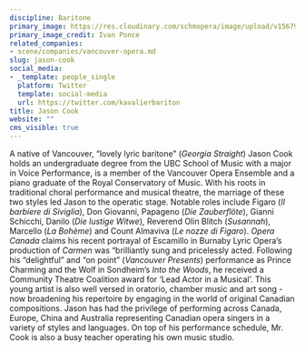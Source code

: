 ```yaml
---
discipline: Baritone
primary_image: https://res.cloudinary.com/schmopera/image/upload/v1567968451/media/2019/09/JasonCook_bnfq2x.jpg
primary_image_credit: Ivan Ponce
related_companies:
- scene/companies/vancouver-opera.md
slug: jason-cook
social_media:
- _template: people_single
  platform: Twitter
  template: social-media
  url: https://twitter.com/kavalierbariton
title: Jason Cook
website: ""
cms_visible: true
---
```

A native of Vancouver, “lovely lyric baritone” (_Georgia Straight_) Jason Cook holds an undergraduate degree from the UBC School of Music with a major in Voice Performance, is a member of the Vancouver Opera Ensemble and a piano graduate of the Royal Conservatory of Music. With his roots in traditional choral performance and musical theatre, the marriage of these two styles led Jason to the operatic stage. Notable roles include Figaro (_Il barbiere di Siviglia_), Don Giovanni, Papageno (_Die Zauberflöte_), Gianni Schicchi, Danilo (_Die lustige Witwe_), Reverend Olin Blitch (_Susannah_), Marcello (_La Bohème_) and Count Almaviva (_Le nozze di Figaro_). _Opera Canada_ claims his recent portrayal of Escamillo in Burnaby Lyric Opera’s production of _Carmen_ was “brilliantly sung and pricelessly acted. Following his “delightful” and “on point” (_Vancouver Presents_) performance as Prince Charming and the Wolf in Sondheim’s _Into the Woods_, he received a Community Theatre Coalition award for ‘Lead Actor in a Musical’. This young artist is also well versed in oratorio, chamber music and art song - now broadening his repertoire by engaging in the world of original Canadian compositions. Jason has had the privilege of performing across Canada, Europe, China and Australia representing Canadian opera singers in a variety of styles and languages. On top of his performance schedule, Mr. Cook is also a busy teacher operating his own music studio.